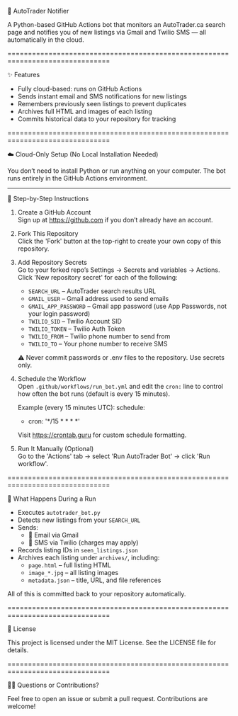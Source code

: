 🚗 AutoTrader Notifier

A Python-based GitHub Actions bot that monitors an AutoTrader.ca search page and notifies you of new listings via Gmail and Twilio SMS — all automatically in the cloud.

===============================================================================

✨ Features

- Fully cloud-based: runs on GitHub Actions
- Sends instant email and SMS notifications for new listings
- Remembers previously seen listings to prevent duplicates
- Archives full HTML and images of each listing
- Commits historical data to your repository for tracking

===============================================================================

☁️ Cloud-Only Setup (No Local Installation Needed)

You don’t need to install Python or run anything on your computer. The bot runs entirely in the GitHub Actions environment.

-------------------------------------------------------------------------------

🔧 Step-by-Step Instructions

1. Create a GitHub Account  
   Sign up at https://github.com if you don’t already have an account.

2. Fork This Repository  
   Click the 'Fork' button at the top-right to create your own copy of this repository.

3. Add Repository Secrets  
   Go to your forked repo’s Settings → Secrets and variables → Actions.  
   Click 'New repository secret' for each of the following:

   - `SEARCH_URL`         – AutoTrader search results URL  
   - `GMAIL_USER`         – Gmail address used to send emails  
   - `GMAIL_APP_PASSWORD` – Gmail app password (use App Passwords, not your login password)  
   - `TWILIO_SID`         – Twilio Account SID  
   - `TWILIO_TOKEN`       – Twilio Auth Token  
   - `TWILIO_FROM`        – Twilio phone number to send from  
   - `TWILIO_TO`          – Your phone number to receive SMS

   ⚠️ Never commit passwords or .env files to the repository. Use secrets only.

4. Schedule the Workflow  
   Open `.github/workflows/run_bot.yml` and edit the `cron:` line to control how often the bot runs (default is every 15 minutes).

   Example (every 15 minutes UTC):
   schedule:
     - cron: '*/15 * * * *'

   Visit https://crontab.guru for custom schedule formatting.

5. Run It Manually (Optional)  
   Go to the 'Actions' tab → select 'Run AutoTrader Bot' → click 'Run workflow'.

===============================================================================

🏃 What Happens During a Run

- Executes `autotrader_bot.py`  
- Detects new listings from your `SEARCH_URL`  
- Sends:
  - 📧 Email via Gmail  
  - 📱 SMS via Twilio (charges may apply)  
- Records listing IDs in `seen_listings.json`  
- Archives each listing under `archives/`, including:
  - `page.html` – full listing HTML  
  - `image_*.jpg` – all listing images  
  - `metadata.json` – title, URL, and file references

All of this is committed back to your repository automatically.

===============================================================================

📄 License

This project is licensed under the MIT License. See the LICENSE file for details.

===============================================================================

🙋‍♂️ Questions or Contributions?

Feel free to open an issue or submit a pull request. Contributions are welcome!

